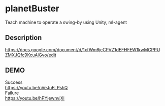 # planetBuster
Teach machine to operate a swing-by using Unity, ml-agent
## Description
https://docs.google.com/document/d/1xfWm6jeCPVZ1dEFHFEW1kwMCPPUZMXJQfc9KcuAiGvo/edit 
## DEMO
Success  
https://youtu.be/oVeJuFLPshQ  
Failure  
https://youtu.be/hPYjewnvjXI  
